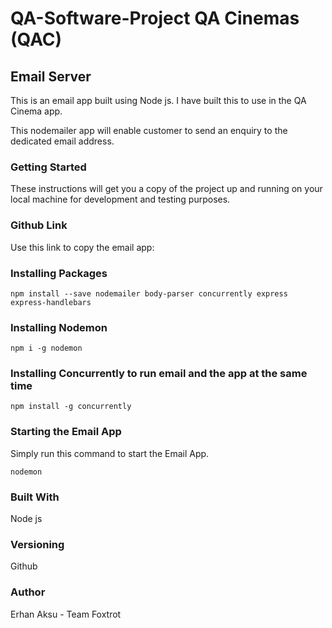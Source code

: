 # QA-Software-Project QA Cinemas (QAC)

## Email Server

This is an email app built using Node js. I have built this to use in the QA Cinema app. 

This nodemailer app will enable customer to send an enquiry to the dedicated email address.

### Getting Started

These instructions will get you a copy of the project up and running on your local machine for development and testing purposes.  

### Github Link

Use this link to copy the email app: 

[github-link]: git@github.com:erhnaks/QA-Cinema-Nodemailer-Server.git

### Installing Packages

```
npm install --save nodemailer body-parser concurrently express express-handlebars
```

### Installing Nodemon

```
npm i -g nodemon
```

### Installing Concurrently to run email and the app at the same time

```
npm install -g concurrently
```

### Starting the Email App

Simply run this command to start the Email App.

```
nodemon
```

### Built With

Node js

### Versioning

Github

### Author

Erhan Aksu - Team Foxtrot
